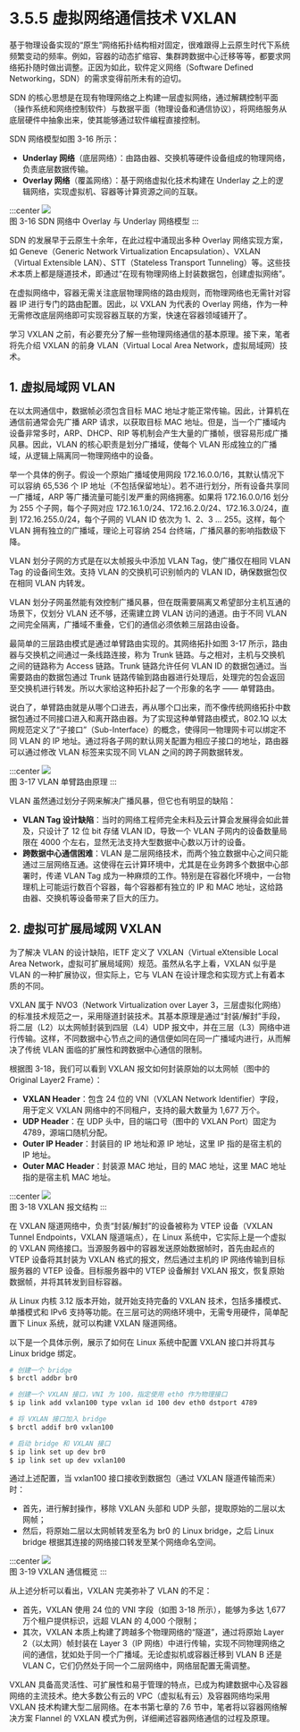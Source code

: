 # 3.5.5 虚拟网络通信技术 VXLAN

基于物理设备实现的“原生”网络拓扑结构相对固定，很难跟得上云原生时代下系统频繁变动的频率。例如，容器的动态扩缩容、集群跨数据中心迁移等等，都要求网络拓扑随时做出调整。正因为如此，软件定义网络（Software Defined Networking，SDN）的需求变得前所未有的迫切。

SDN 的核心思想是在现有物理网络之上构建一层虚拟网络，通过解耦控制平面（操作系统和网络控制软件）与数据平面（物理设备和通信协议），将网络服务从底层硬件中抽象出来，使其能够通过软件编程直接控制。

SDN 网络模型如图 3-16 所示：
- **Underlay 网络**（底层网络）：由路由器、交换机等硬件设备组成的物理网络，负责底层数据传输。
- **Overlay 网络**（覆盖网络）：基于网络虚拟化技术构建在 Underlay 之上的逻辑网络，实现虚拟机、容器等计算资源之间的互联。

:::center
  ![](../assets/overlay-network.png)<br/>
  图 3-16 SDN 网络中 Overlay 与 Underlay 网络模型
:::

SDN 的发展早于云原生十余年，在此过程中涌现出多种 Overlay 网络实现方案，如 Geneve（Generic Network Virtualization Encapsulation）、VXLAN（Virtual Extensible LAN）、STT（Stateless Transport Tunneling）等。这些技术本质上都是隧道技术，即通过“在现有物理网络上封装数据包，创建虚拟网络”。

在虚拟网络中，容器无需关注底层物理网络的路由规则，而物理网络也无需针对容器 IP 进行专门的路由配置。因此，以 VXLAN 为代表的 Overlay 网络，作为一种无需修改底层网络即可实现容器互联的方案，快速在容器领域铺开了。

学习 VXLAN 之前，有必要充分了解一些物理网络通信的基本原理。接下来，笔者将先介绍 VXLAN 的前身 VLAN（Virtual Local Area Network，虚拟局域网）技术。

## 1. 虚拟局域网 VLAN

在以太网通信中，数据帧必须包含目标 MAC 地址才能正常传输。因此，计算机在通信前通常会先广播 ARP 请求，以获取目标 MAC 地址。但是，当一个广播域内设备非常多时，ARP、DHCP、RIP 等机制会产生大量的广播帧，很容易形成广播风暴。因此，VLAN 的核心职责是划分广播域，使每个 VLAN 形成独立的广播域，从逻辑上隔离同一物理网络中的设备。

举一个具体的例子。假设一个原始广播域使用网段 172.16.0.0/16，其默认情况下可以容纳 65,536 个 IP 地址（不包括保留地址）。若不进行划分，所有设备共享同一广播域，ARP 等广播流量可能引发严重的网络拥塞。如果将 172.16.0.0/16 划分为 255 个子网，每个子网对应 172.16.1.0/24、172.16.2.0/24、172.16.3.0/24，直到 172.16.255.0/24，每个子网的 VLAN ID 依次为 1、2、3 ... 255。这样，每个 VLAN 拥有独立的广播域，理论上可容纳 254 台终端，广播风暴的影响指数级下降。

VLAN 划分子网的方式是在以太帧报头中添加 VLAN Tag，使广播仅在相同 VLAN Tag 的设备间生效。支持 VLAN 的交换机可识别帧内的 VLAN ID，确保数据包仅在相同 VLAN 内转发。

VLAN 划分子网虽然能有效控制广播风暴，但在既需要隔离又希望部分主机互通的场景下，仅划分 VLAN 还不够，还需建立跨 VLAN 访问的通道。由于不同 VLAN 之间完全隔离，广播域不重叠，它们的通信必须依赖三层路由设备。

最简单的三层路由模式是通过单臂路由实现的。其网络拓扑如图 3-17 所示，路由器与交换机之间通过一条线路连接，称为 Trunk 链路。与之相对，主机与交换机之间的链路称为 Access 链路。Trunk 链路允许任何 VLAN ID 的数据包通过。当需要路由的数据包通过 Trunk 链路传输到路由器进行处理后，处理完的包会返回至交换机进行转发。所以大家给这种拓扑起了一个形象的名字 —— 单臂路由。

说白了，单臂路由就是从哪个口进去，再从哪个口出来，而不像传统网络拓扑中数据包通过不同接口进入和离开路由器。为了实现这种单臂路由模式，802.1Q 以太网规范定义了“子接口”（Sub-Interface）的概念，使得同一物理网卡可以绑定不同 VLAN 的 IP 地址。通过将各子网的默认网关配置为相应子接口的地址，路由器可以通过修改 VLAN 标签来实现不同 VLAN 之间的跨子网数据转发。

:::center
  ![](../assets/vlan-router.svg)<br/>
  图 3-17 VLAN 单臂路由原理
:::

VLAN 虽然通过划分子网来解决广播风暴，但它也有明显的缺陷：
- **VLAN Tag 设计缺陷**：当时的网络工程师完全未料及云计算会发展得会如此普及，只设计了 12 位 bit 存储 VLAN ID，导致一个 VLAN 子网内的设备数量局限在 4000 个左右，显然无法支持大型数据中心数以万计的设备。
- **跨数据中心通信困难**：VLAN 是二层网络技术，而两个独立数据中心之间只能通过三层网络互通。这使得在云计算环境中，尤其是在业务跨多个数据中心部署时，传递 VLAN Tag 成为一种麻烦的工作。特别是在容器化环境中，一台物理机上可能运行数百个容器，每个容器都有独立的 IP 和 MAC 地址，这给路由器、交换机等设备带来了巨大的压力。

## 2. 虚拟可扩展局域网 VXLAN

为了解决 VLAN 的设计缺陷，IETF 定义了 VXLAN（Virtual eXtensible Local Area Network，虚拟可扩展局域网）规范。虽然从名字上看，VXLAN 似乎是 VLAN 的一种扩展协议，但实际上，它与 VLAN 在设计理念和实现方式上有着本质的不同。

VXLAN 属于 NVO3（Network Virtualization over Layer 3，三层虚拟化网络）的标准技术规范之一，采用隧道封装技术。其基本原理是通过“封装/解封”手段，将二层（L2）以太网帧封装到四层（L4）UDP 报文中，并在三层（L3）网络中进行传输。这样，不同数据中心节点之间的通信便如同在同一广播域内进行，从而解决了传统 VLAN 面临的扩展性和跨数据中心通信的限制。

根据图 3-18，我们可以看到 VXLAN 报文如何封装原始的以太网帧（图中的 Original Layer2 Frame）：

- **VXLAN Header**：包含 24 位的 VNI（VXLAN Network Identifier）字段，用于定义 VXLAN 网络中的不同租户，支持的最大数量为 1,677 万个。
- **UDP Header**：在 UDP 头中，目的端口号（图中的 VXLAN Port）固定为 4789，源端口随机分配。
- **Outer IP Header**：封装目的 IP 地址和源 IP 地址，这里 IP 指的是宿主机的 IP 地址。
- **Outer MAC Header**：封装源 MAC 地址，目的 MAC 地址，这里 MAC 地址指的是宿主机 MAC 地址。

:::center
  ![](../assets/vxlan-data.png)<br/>
  图 3-18 VXLAN 报文结构
:::


在 VXLAN 隧道网络中，负责“封装/解封”的设备被称为 VTEP 设备（VXLAN Tunnel Endpoints，VXLAN 隧道端点），在 Linux 系统中，它实际上是一个虚拟的 VXLAN 网络接口。当源服务器中的容器发送原始数据帧时，首先由起点的 VTEP 设备将其封装为 VXLAN 格式的报文，然后通过主机的 IP 网络传输到目标服务器的 VTEP 设备。目标服务器中的 VTEP 设备解封 VXLAN 报文，恢复原始数据帧，并将其转发到目标容器。


从 Linux 内核 3.12 版本开始，就开始支持完备的 VXLAN 技术，包括多播模式、单播模式和 IPv6 支持等功能。在三层可达的网络环境中，无需专用硬件，简单配置下 Linux 系统，就可以构建 VXLAN 隧道网络。

以下是一个具体示例，展示了如何在 Linux 系统中配置 VXLAN 接口并将其与 Linux bridge 绑定。

```bash
# 创建一个 bridge
$ brctl addbr br0

# 创建一个 VXLAN 接口，VNI 为 100，指定使用 eth0 作为物理接口
$ ip link add vxlan100 type vxlan id 100 dev eth0 dstport 4789

# 将 VXLAN 接口加入 bridge
$ brctl addif br0 vxlan100

# 启动 bridge 和 VXLAN 接口
$ ip link set up dev br0
$ ip link set up dev vxlan100
```
通过上述配置，当 vxlan100 接口接收到数据包（通过 VXLAN 隧道传输而来）时：
- 首先，进行解封操作，移除 VXLAN 头部和 UDP 头部，提取原始的二层以太网帧；
- 然后，将原始二层以太网帧转发至名为 br0 的 Linux bridge，之后 Linux bridge 根据其连接的网络接口转发至某个网络命名空间。

:::center
  ![](../assets/linux-vxlan.svg)<br/>
  图 3-19 VXLAN 通信概览
:::

从上述分析可以看出，VXLAN 完美弥补了 VLAN 的不足：
- 首先，VXLAN 使用 24 位的 VNI 字段（如图 3-18 所示），能够为多达 1,677 万个租户提供标识，远超 VLAN 的 4,000 个限制；
- 其次，VXLAN 本质上构建了跨越多个物理网络的“隧道”，通过将原始 Layer 2（以太网）帧封装在 Layer 3（IP 网络）中进行传输，实现不同物理网络之间的通信，犹如处于同一个广播域。无论虚拟机或容器迁移到 VLAN B 还是 VLAN C，它们仍然处于同一个二层网络中，网络层配置无需调整。

VXLAN 具备高灵活性、可扩展性和易于管理的特点，已成为构建数据中心及容器网络的主流技术。绝大多数公有云的 VPC（虚拟私有云）及容器网络均采用 VXLAN 技术构建大型二层网络。在本书第七章的 7.6 节中，笔者将以容器网络解决方案 Flannel 的 VXLAN 模式为例，详细阐述容器网络通信的过程及原理。